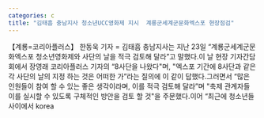 ```yaml
---
categories: c
title: "김태흠 충남지사 청소년UCC영화제 지시  계룡군세계군문화엑스포 현장점검"
---
```

【계룡=코리아플러스】 한동욱 기자 = 김태흠 충남지사는 지난 23일 “계룡군세계군문화엑스포 청소년영화제와 사단의 날을 적극 검토해 달라”고 말했다.이 날 현장 기자간담회에서 장영래 코리아플러스 기자의 “8사단을 나왔다"며, "엑스포 기간에 8사단과 같은 각 사단의 날의 지정 하는 것은 어떠한 가”라는 질의에 이 같이 답했다.그러면서 “많은 인원들이 참여 할 수 있는 좋은 생각이라며, 이를 적극 검토해 달라”며 "축제 관계자들 이를 실시할 수 있도록 구체적인 방안을 검토 할 것"을 주문했다.이어 “최근에 청소년들 사이에서 korea